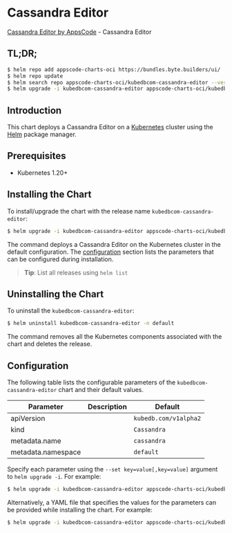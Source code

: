 # Cassandra Editor

[Cassandra Editor by AppsCode](https://appscode.com) - Cassandra Editor

## TL;DR;

```bash
$ helm repo add appscode-charts-oci https://bundles.byte.builders/ui/
$ helm repo update
$ helm search repo appscode-charts-oci/kubedbcom-cassandra-editor --version=v0.8.0
$ helm upgrade -i kubedbcom-cassandra-editor appscode-charts-oci/kubedbcom-cassandra-editor -n default --create-namespace --version=v0.8.0
```

## Introduction

This chart deploys a Cassandra Editor on a [Kubernetes](http://kubernetes.io) cluster using the [Helm](https://helm.sh) package manager.

## Prerequisites

- Kubernetes 1.20+

## Installing the Chart

To install/upgrade the chart with the release name `kubedbcom-cassandra-editor`:

```bash
$ helm upgrade -i kubedbcom-cassandra-editor appscode-charts-oci/kubedbcom-cassandra-editor -n default --create-namespace --version=v0.8.0
```

The command deploys a Cassandra Editor on the Kubernetes cluster in the default configuration. The [configuration](#configuration) section lists the parameters that can be configured during installation.

> **Tip**: List all releases using `helm list`

## Uninstalling the Chart

To uninstall the `kubedbcom-cassandra-editor`:

```bash
$ helm uninstall kubedbcom-cassandra-editor -n default
```

The command removes all the Kubernetes components associated with the chart and deletes the release.

## Configuration

The following table lists the configurable parameters of the `kubedbcom-cassandra-editor` chart and their default values.

|     Parameter      | Description |             Default              |
|--------------------|-------------|----------------------------------|
| apiVersion         |             | <code>kubedb.com/v1alpha2</code> |
| kind               |             | <code>Cassandra</code>           |
| metadata.name      |             | <code>cassandra</code>           |
| metadata.namespace |             | <code>default</code>             |


Specify each parameter using the `--set key=value[,key=value]` argument to `helm upgrade -i`. For example:

```bash
$ helm upgrade -i kubedbcom-cassandra-editor appscode-charts-oci/kubedbcom-cassandra-editor -n default --create-namespace --version=v0.8.0 --set apiVersion=kubedb.com/v1alpha2
```

Alternatively, a YAML file that specifies the values for the parameters can be provided while
installing the chart. For example:

```bash
$ helm upgrade -i kubedbcom-cassandra-editor appscode-charts-oci/kubedbcom-cassandra-editor -n default --create-namespace --version=v0.8.0 --values values.yaml
```
